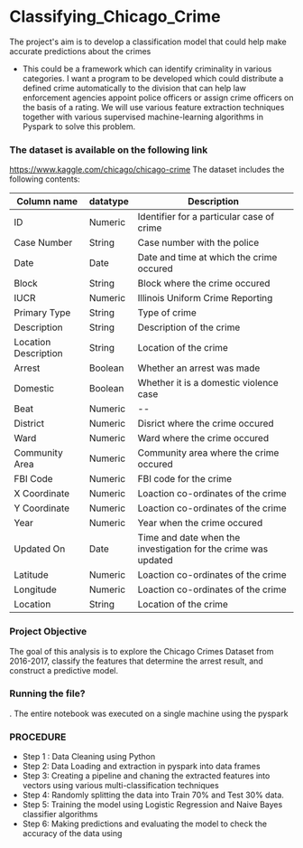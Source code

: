 # Classifying_Chicago_Crime
The project's aim is to develop a classification model that could help make accurate predictions about the crimes
- This could be a framework which can identify criminality in various categories. I want a program to be developed which could distribute a defined crime automatically to the division that can help law enforcement agencies appoint police officers or assign crime officers on the basis of a rating. We will use various feature extraction techniques together with various supervised machine-learning algorithms in Pyspark to solve this problem.
### The dataset is available on the following link
https://www.kaggle.com/chicago/chicago-crime
The dataset includes the following contents:

| Column name | datatype | Description |
| --- | -- | -- |
| ID | Numeric | Identifier for a particular case of crime |
| Case Number | String | Case number with the police | 
| Date | Date | Date and time at which the crime occured | 
| Block | String | Block where the crime occured | 
| IUCR | Numeric | Illinois Uniform Crime Reporting |
| Primary Type | String | Type of crime |
| Description | String | Description of the crime |
| Location Description | String | Location of the crime |
| Arrest | Boolean | Whether an arrest was made | 
| Domestic | Boolean | Whether it is a domestic violence case | 
| Beat | Numeric | -- | 
| District | Numeric | Disrict where the crime occured | 
| Ward | Numeric | Ward where the crime occured | 
| Community Area | Numeric | Community area where the crime occured |
| FBI Code | Numeric | FBI code for the crime |
| X Coordinate | Numeric | Loaction co-ordinates of the crime |
| Y Coordinate | Numeric | Loaction co-ordinates of the crime |
| Year | Numeric | Year when the crime occured | 
| Updated On | Date | Time and date when the investigation for the crime was updated | 
| Latitude | Numeric | Loaction co-ordinates of the crime | 
| Longitude | Numeric | Loaction co-ordinates of the crime |
| Location | String | Location of the crime |

### Project Objective
The goal of this analysis is to explore the Chicago Crimes Dataset from 2016-2017, classify the features that determine the arrest result, and construct a predictive model.

### Running the file?
. The entire notebook was executed on a single machine using the pyspark
### PROCEDURE 
- Step 1 : Data Cleaning using Python
- Step 2: Data Loading and extraction in pyspark into data frames
- Step 3: Creating a pipeline and chaning the extracted features into vectors using various multi-classification techniques
- Step 4: Randomly splitting the data into Train 70% and Test 30% data.
- Step 5: Training the model using Logistic Regression and Naive Bayes classifier algorithms
- Step 6: Making predictions and evaluating the model to check the accuracy of the data using 

